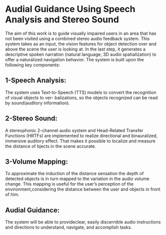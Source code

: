 # Audial Guidance Using Speech Analysis and Stereo Sound

The aim of this work is to guide visually impaired users
in an area that has not been visited using a combined stereo
audio feedback system. This system takes as an input, the
vision features for object detection over and above the scene
the user is looking at. In the last step, it generates a descriptive
spoken narration (natural language, 3D audio spatialization)
to offer a naturalized navigation behavior. The system is built
upon the following key components:

## 1-Speech Analysis:
The system uses Text-to-Speech (TTS) models to convert the recognition of visual objects to ver-
balizations, so the objects recognized can be read by sound(auditory information).

## 2-Stereo Sound: 
A stereophonic 2-channel audio system and Head-Related Transfer Functions (HRTFs) are implemented to realize directional and binauralized, immersive auditory effect.
That makes it possible to localize and measure the distance of bjects in the scene accurate.
## 3-Volume Mapping: 
To approximate the induction of the distance sensation the depth of detected objects is in turn mapped to the variation in the audio volume change. This mapping is useful for the user’s perception of the environment,considering the distance between the user and objects in front of him.

## Audial Guidance:
The system will be able to provideclear, easily discernible audio instructions and directions to understand, navigate, and accomplish tasks.

